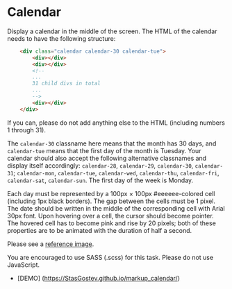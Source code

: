 # Calendar

Display a calendar in the middle of the screen. The HTML of the calendar needs to have the following structure:

```html
    <div class="calendar calendar-30 calendar-tue">
        <div></div>
        <div></div>
        <!--
        ...
        31 child divs in total
        ...
        -->
        <div></div>
    </div>
```

If you can, please do not add anything else to the HTML (including numbers 1 through 31).

The `calendar-30` classname here means that the month has 30 days, and `calendar-tue` means that the first day of the month is Tuesday.
Your calendar should also accept the following alternative classnames and display itself accordingly: `calendar-28`, `calendar-29`, `calendar-30`, `calendar-31`; `calendar-mon`, `calendar-tue`, `calendar-wed`, `calendar-thu`, `calendar-fri`, `calendar-sat`, `calendar-sun`. The first day of the week is Monday.

Each day must be represented by a 100px × 100px #eeeeee-colored cell (including 1px black borders). The gap between the cells must be 1 pixel. The date should be written in the middle of the corresponding cell with Arial 30px font.
Upon hovering over a cell, the cursor should become pointer. The hovered cell has to become pink and rise by 20 pixels; both of these properties are to be animated with the duration of half a second.

Please see a [reference image](reference.png).

You are encouraged to use SASS (.scss) for this task. Please do not use JavaScript.

- [DEMO] (https://StasGostev.github.io/markup_calendar/)
